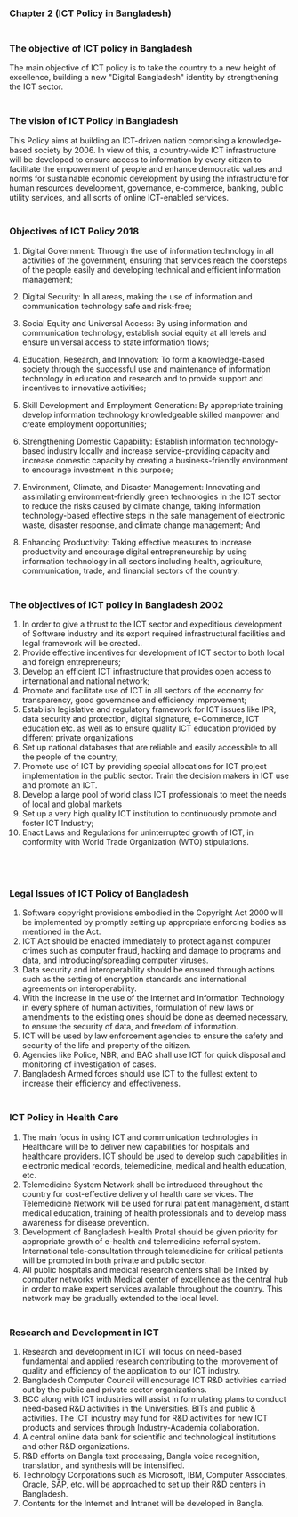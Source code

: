 ### Chapter 2 (ICT Policy in Bangladesh)

### **<br/>The objective of ICT policy in Bangladesh**

<p>The main objective of ICT policy is to take the country to a new height of excellence, building a new "Digital Bangladesh" identity by strengthening the ICT sector.<br/></p>

### **<br/>The vision of ICT Policy in Bangladesh**

<p>This Policy aims at building an ICT-driven nation comprising a knowledge-based society by 2006. In view of this, a country-wide ICT infrastructure will be developed to ensure access to information by every citizen to facilitate the empowerment of people and enhance democratic values and norms for sustainable economic development by using the infrastructure for human resources development, governance, e-commerce, banking, public utility services, and all sorts of online ICT-enabled services.<br/></p>

### **<br/>Objectives of ICT Policy 2018**

1. Digital Government:
Through the use of information technology in all activities of the government, ensuring that services reach the doorsteps of the people easily and developing technical and efficient information management;

2. Digital Security:
In all areas, making the use of information and communication technology safe and risk-free;

3. Social Equity and Universal Access:
By using information and communication technology, establish social equity at all levels and ensure universal access to state information flows;

4. Education, Research, and Innovation:
To form a knowledge-based society through the successful use and maintenance of information technology in education and research and to provide support and incentives to innovative activities;

5. Skill Development and Employment Generation:
By appropriate training develop information technology knowledgeable skilled manpower and create employment opportunities;

6. Strengthening Domestic Capability:
Establish information technology-based industry locally and increase service-providing capacity and increase domestic capacity by creating a business-friendly environment to encourage investment in this purpose;

7. Environment, Climate, and Disaster Management:
Innovating and assimilating environment-friendly green technologies in the ICT sector to reduce the risks caused by climate change, taking information technology-based effective steps in the safe management of electronic waste,   disaster response, and climate change management; And

8. Enhancing Productivity:
Taking effective measures to increase productivity and encourage digital entrepreneurship by using information technology in all sectors including health, agriculture, communication, trade, and financial sectors of the country.<br/>



### **<br/>The objectives of ICT policy in Bangladesh 2002**

1. In order to give a thrust to the ICT sector and expeditious development of Software
industry and its export required infrastructural facilities and legal framework will be created..
2. Provide effective incentives for development of ICT sector to both local and foreign
entrepreneurs;
3. Develop an efficient ICT infrastructure that provides open access to international and
national network;
4. Promote and facilitate use of ICT in all sectors of the economy for transparency, good
governance and efficiency improvement;
5. Establish legislative and regulatory framework for ICT issues like IPR, data security and protection, digital signature, e-Commerce, ICT education etc. as well as to ensure quality ICT education provided by different private organizations
6. Set up national databases that are reliable and easily accessible to all the people of the
country;
7. Promote use of ICT by providing special allocations for ICT project implementation in the
public sector. Train the decision makers in ICT use and promote an ICT.
8. Develop a large pool of world class ICT professionals to meet the needs of local and
global markets
9. Set up a very high quality ICT institution to continuously promote and foster ICT
Industry;
10. Enact Laws and Regulations for uninterrupted growth of ICT, in conformity with World
Trade Organization (WTO) stipulations.
<br/>

### **<br/>Legal Issues of ICT Policy of Bangladesh**
1. Software copyright provisions embodied in the Copyright Act 2000 will be implemented by
promptly setting up appropriate enforcing bodies as mentioned in the Act.
2. ICT Act should be enacted immediately to protect against computer crimes such as computer fraud,
 hacking and damage to programs and data, and introducing/spreading computer viruses.
3. Data security and interoperability should be ensured through actions such as the setting 
 of encryption standards and international agreements on interoperability.
4. With the increase in the use of the Internet and Information Technology in every sphere
 of human activities, formulation of new laws or amendments to the existing ones should
 be done as deemed necessary, to ensure the security of data, and freedom of information.
5. ICT will be used by law enforcement agencies to ensure the safety and security of the life and
 property of the citizen.
6. Agencies like Police, NBR, and BAC shall use ICT for quick disposal and monitoring
 of investigation of cases.
7. Bangladesh Armed forces should use ICT to the fullest extent to increase their efficiency and effectiveness.<br/>

### **<br/>ICT Policy in Health Care**
1. The main focus in using ICT and communication technologies in Healthcare will be to deliver new capabilities for hospitals and healthcare providers. ICT should be used to develop such capabilities in electronic medical records, telemedicine, medical and health education, etc.
2. Telemedicine System Network shall be introduced throughout the country for cost-effective delivery of health care services.
The Telemedicine Network will be used for rural patient management, distant medical education, training of health professionals
 and to develop mass awareness for disease prevention.
3. Development of Bangladesh Health Protal should be given priority for appropriate growth of e-health and telemedicine referral system.
International tele-consultation through telemedicine for critical patients will be promoted in both private and public sector.
4. All public hospitals and medical research centers shall be linked by computer networks with Medical center of excellence as the central
hub in order to make expert services available throughout the country. This network may be gradually extended to the local level.<br/>

### **<br/>Research and Development in ICT**

1. Research and development in ICT will focus on need-based fundamental and applied research
contributing to the improvement of quality and efficiency of the application to our ICT industry.
2. Bangladesh Computer Council will encourage ICT R&D activities carried out by the public and
 private sector organizations.
3. BCC along with ICT industries will assist in formulating plans to conduct need-based R&D
 activities in the Universities. BITs and public & activities. The ICT industry may fund for
 R&D activities for new ICT products and services through Industry-Academia collaboration.
4. A central online data bank for scientific and technological institutions and other R&D
 organizations.
5. R&D efforts on Bangla text processing, Bangla voice recognition, translation, and synthesis
 will be intensified.
6. Technology Corporations such as Microsoft, IBM, Computer Associates, Oracle, SAP, etc. will
be approached to set up their R&D centers in Bangladesh.
7. Contents for the Internet and Intranet will be developed in Bangla.<br/>


